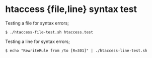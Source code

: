 # htaccess {file,line} syntax test

Testing a file for syntax errors;

```
$ ./htaccess-file-test.sh htaccess.test
```

Testing a line for syntax errors;

```
$ echo "RewriteRule from /to [R=301]" | ./htaccess-line-test.sh
```
